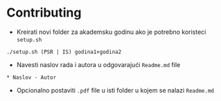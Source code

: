 # Contributing

* Kreirati novi folder za akademsku godinu ako je potrebno koristeci `setup.sh` 
```
./setup.sh (PSR | IS) godina1×godina2
```
* Navesti naslov rada i autora u odgovarajući `Readme.md` file
```
* Naslov - Autor   
```
* Opcionalno postaviti `.pdf` file u isti folder u kojem se nalazi `Readme.md`